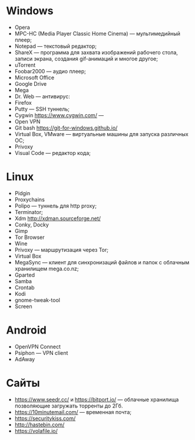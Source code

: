 # **Windows**

- Opera
- MPC-HC (Media Player Classic Home Cinema) — мультимедийный плеер;
- Notepad — текстовый редактор;
- ShareX — программа для захвата изображений рабочего стола, записи экрана, создания gif-анимаций и многое другое;
- uTorrent
- Foobar2000 — аудио плеер;
- Microsoft Office
- Google Drive
- Mega
- Dr. Web — антивирус:
- Firefox
- Putty — SSH туннель;
- Cygwin https://www.cygwin.com/ —
- Open VPN
- Git bash https://git-for-windows.github.io/
- Virtual Box, VMware — виртуальные машины для запуска различных ОС;
- Privoxy
- Visual Code — редактор кода;


# **Linux**

- Pidgin
- Proxychains
- Polipo — туннель для http proxy;
- Terminator;
- Xdm http://xdman.sourceforge.net/
- Conky, Docky
- Gimp
- Tor Browser
- Wine
- Privoxy — маршрутизация через Tor;
- Virtual Box
- MegaSync — клиент для синхронизаций файлов и папок с облачным хранилищем mega.co.nz;
- Gparted
- Samba
- Crontab
- Kodi
- gnome-tweak-tool
- Screen


# **Android**

- OpenVPN Connect
- Psiphon — VPN client
- AdAway


# **Сайты**

- https://www.seedr.cc/ и https://bitport.io/ — облачные хранилища позволяющие загружать торренты до 2Гб.
- https://10minutemail.com/ — временная почта;
- https://securitykiss.com/
- http://hastebin.com/
- https://volafile.io/
